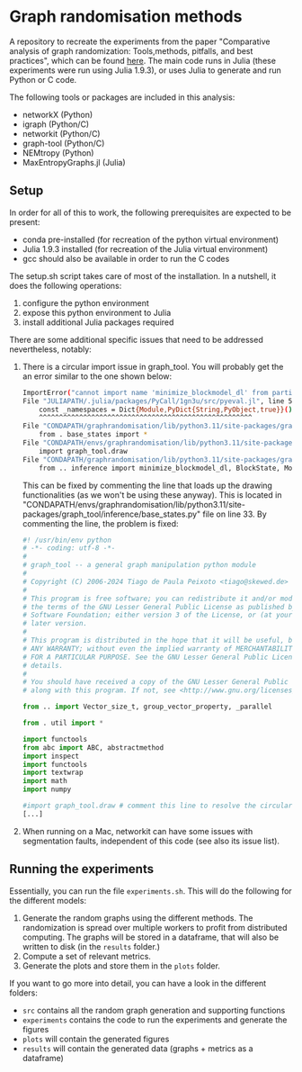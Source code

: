 # Graph randomisation methods
A repository to recreate the experiments from the paper "Comparative analysis of graph randomization: Tools,methods, pitfalls, and best practices", which can be found [here](https://arxiv.org/abs/2405.05400).
The main code runs in Julia (these experiments were run using Julia 1.9.3), or uses Julia to generate and run Python or C code.

The following tools or packages are included in this analysis:
* networkX (Python)
* igraph (Python/C)
* networkit (Python/C)
* graph-tool (Python/C)
* NEMtropy (Python)
* MaxEntropyGraphs.jl (Julia)


## Setup 
In order for all of this to work, the following prerequisites are expected to be present:
- conda pre-installed (for recreation of the python virtual environment)
- Julia 1.9.3 installed (for recreation of the Julia virtual environment)
- gcc should also be available in order to run the C codes

The setup.sh script takes care of most of the installation. In a nutshell, it does the following operations:
1. configure the python environment
2. expose this python environment to Julia
3. install additional Julia packages required

There are some additional specific issues that need to be addressed nevertheless, notably:
1. There is a circular import issue in graph_tool. You will probably get the an error similar to the one shown below:
    ```sh
    ImportError("cannot import name 'minimize_blockmodel_dl' from partially initialized module 'graph_tool.inference' (most likely due to a circular import) (CONDAPATH/graphrandomisation/lib/python3.11/site-packages/graph_tool/inference/__init__.py)")
    File "JULIAPATH/.julia/packages/PyCall/1gn3u/src/pyeval.jl", line 5, in <module>
        const _namespaces = Dict{Module,PyDict{String,PyObject,true}}()
        ^^^^^^^^^^^^^^^^^^^^^^^^^^^^^^^^^^^^^^^^^^^^^^^^^^^^^
    File "CONDAPATH/graphrandomisation/lib/python3.11/site-packages/graph_tool/inference/__init__.py", line 330, in <module>
        from . base_states import *
    File "CONDAPATH/envs/graphrandomisation/lib/python3.11/site-packages/graph_tool/inference/base_states.py", line 33, in <module>
        import graph_tool.draw
    File "CONDAPATH/graphrandomisation/lib/python3.11/site-packages/graph_tool/draw/__init__.py", line 87, in <module>
        from .. inference import minimize_blockmodel_dl, BlockState, ModularityState
    ```
    This can be fixed by commenting the line that loads up the drawing functionalities (as we won't be using these anyway). This is located in "CONDAPATH/envs/graphrandomisation/lib/python3.11/site-packages/graph_tool/inference/base_states.py" file on line 33.
    By commenting the line, the problem is fixed:
    ```python
    #! /usr/bin/env python
    # -*- coding: utf-8 -*-
    #
    # graph_tool -- a general graph manipulation python module
    #
    # Copyright (C) 2006-2024 Tiago de Paula Peixoto <tiago@skewed.de>
    #
    # This program is free software; you can redistribute it and/or modify it under
    # the terms of the GNU Lesser General Public License as published by the Free
    # Software Foundation; either version 3 of the License, or (at your option) any
    # later version.
    #
    # This program is distributed in the hope that it will be useful, but WITHOUT
    # ANY WARRANTY; without even the implied warranty of MERCHANTABILITY or FITNESS
    # FOR A PARTICULAR PURPOSE. See the GNU Lesser General Public License for more
    # details.
    #
    # You should have received a copy of the GNU Lesser General Public License
    # along with this program. If not, see <http://www.gnu.org/licenses/>.

    from .. import Vector_size_t, group_vector_property, _parallel

    from . util import *

    import functools
    from abc import ABC, abstractmethod
    import inspect
    import functools
    import textwrap
    import math
    import numpy

    #import graph_tool.draw # comment this line to resolve the circular importation error.
    [...]
    ```
2. When running on a Mac, networkit can have some issues with segmentation faults, independent of this code (see also its issue list).

## Running the experiments
Essentially, you can run the file `experiments.sh`. This will do the following for the different models:
1. Generate the random graphs using the different methods. The randomization is spread over multiple workers to profit from distributed computing. The graphs will be stored in a dataframe, that will also be written to disk (in the `results` folder.)
2. Compute a set of relevant metrics.
3. Generate the plots and store them in the `plots` folder.

If you want to go more into detail, you can have a look in the different folders:
- `src` contains all the random graph generation and supporting functions
- `experiments` contains the code to run the experiments and generate the figures
- `plots` will contain the generated figures
- `results` will contain the generated data (graphs + metrics as a dataframe)


